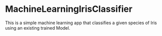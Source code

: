 # MachineLearningIrisClassifier
This is a simple machine learning app that classifies a given species of Iris using an existing trained Model.
